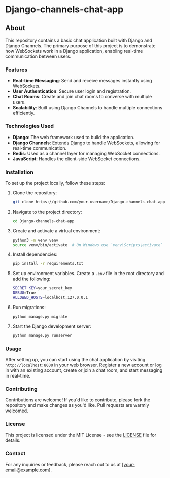 # Django-channels-chat-app

## About

This repository contains a basic chat application built with Django and Django Channels. The primary purpose of this project is to demonstrate how WebSockets work in a Django application, enabling real-time communication between users.

### Features

- **Real-time Messaging**: Send and receive messages instantly using WebSockets.
- **User Authentication**: Secure user login and registration.
- **Chat Rooms**: Create and join chat rooms to converse with multiple users.
- **Scalability**: Built using Django Channels to handle multiple connections efficiently.

### Technologies Used

- **Django**: The web framework used to build the application.
- **Django Channels**: Extends Django to handle WebSockets, allowing for real-time communication.
- **Redis**: Used as a channel layer for managing WebSocket connections.
- **JavaScript**: Handles the client-side WebSocket connections.

### Installation

To set up the project locally, follow these steps:

1. Clone the repository:

    ```bash
    git clone https://github.com/your-username/Django-channels-chat-app.git
    ```

2. Navigate to the project directory:

    ```bash
    cd Django-channels-chat-app
    ```

3. Create and activate a virtual environment:

    ```bash
    python3 -m venv venv
    source venv/bin/activate  # On Windows use `venv\Scripts\activate`
    ```

4. Install dependencies:

    ```bash
    pip install -r requirements.txt
    ```

5. Set up environment variables. Create a `.env` file in the root directory and add the following:

    ```bash
    SECRET_KEY=your_secret_key
    DEBUG=True
    ALLOWED_HOSTS=localhost,127.0.0.1
    ```

6. Run migrations:

    ```bash
    python manage.py migrate
    ```


8. Start the Django development server:

    ```bash
    python manage.py runserver
    ```

### Usage

After setting up, you can start using the chat application by visiting `http://localhost:8000` in your web browser. Register a new account or log in with an existing account, create or join a chat room, and start messaging in real-time.

### Contributing

Contributions are welcome! If you'd like to contribute, please fork the repository and make changes as you'd like. Pull requests are warmly welcomed.

### License

This project is licensed under the MIT License - see the [LICENSE](LICENSE) file for details.

### Contact

For any inquiries or feedback, please reach out to us at [your-email@example.com].
